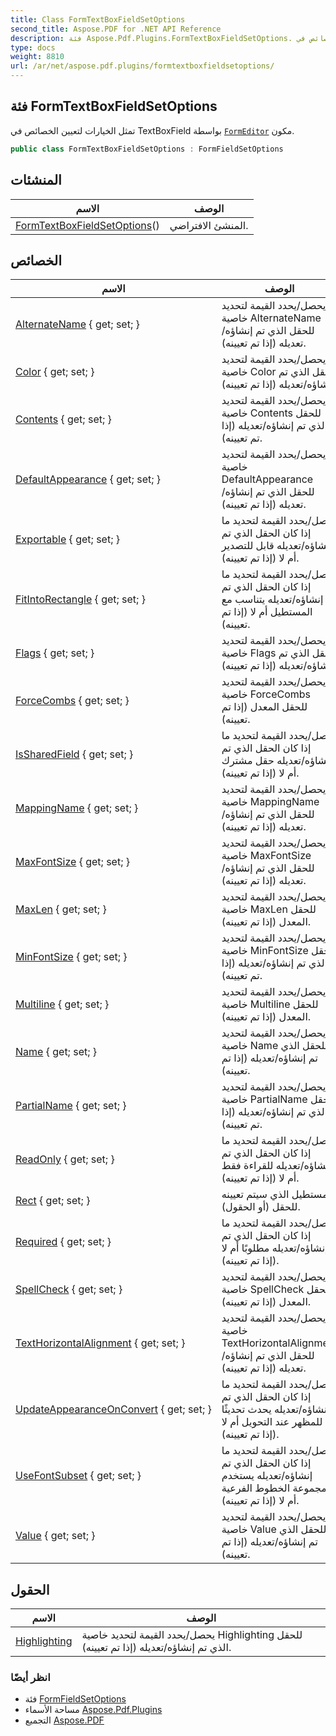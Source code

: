 ```yaml
---
title: Class FormTextBoxFieldSetOptions
second_title: Aspose.PDF for .NET API Reference
description: فئة Aspose.Pdf.Plugins.FormTextBoxFieldSetOptions. تمثل الخيارات لتعيين الخصائص في TextBoxField بواسطة مكون FormEditor
type: docs
weight: 8810
url: /ar/net/aspose.pdf.plugins/formtextboxfieldsetoptions/
---
```

## فئة FormTextBoxFieldSetOptions

تمثل الخيارات لتعيين الخصائص في TextBoxField بواسطة [`FormEditor`](../formeditor/) مكون.

```csharp
public class FormTextBoxFieldSetOptions : FormFieldSetOptions
```

## المنشئات

| الاسم | الوصف |
| --- | --- |
| [FormTextBoxFieldSetOptions](formtextboxfieldsetoptions/)() | المنشئ الافتراضي. |

## الخصائص

| الاسم | الوصف |
| --- | --- |
| [AlternateName](../../aspose.pdf.plugins/formfieldoptions/alternatename/) { get; set; } | يحصل/يحدد القيمة لتحديد خاصية AlternateName للحقل الذي تم إنشاؤه/تعديله (إذا تم تعيينه). |
| [Color](../../aspose.pdf.plugins/formfieldoptions/color/) { get; set; } | يحصل/يحدد القيمة لتحديد خاصية Color للحقل الذي تم إنشاؤه/تعديله (إذا تم تعيينه). |
| [Contents](../../aspose.pdf.plugins/formfieldoptions/contents/) { get; set; } | يحصل/يحدد القيمة لتحديد خاصية Contents للحقل الذي تم إنشاؤه/تعديله (إذا تم تعيينه). |
| [DefaultAppearance](../../aspose.pdf.plugins/formfieldoptions/defaultappearance/) { get; set; } | يحصل/يحدد القيمة لتحديد خاصية DefaultAppearance للحقل الذي تم إنشاؤه/تعديله (إذا تم تعيينه). |
| [Exportable](../../aspose.pdf.plugins/formfieldoptions/exportable/) { get; set; } | يحصل/يحدد القيمة لتحديد ما إذا كان الحقل الذي تم إنشاؤه/تعديله قابل للتصدير أم لا (إذا تم تعيينه). |
| [FitIntoRectangle](../../aspose.pdf.plugins/formfieldoptions/fitintorectangle/) { get; set; } | يحصل/يحدد القيمة لتحديد ما إذا كان الحقل الذي تم إنشاؤه/تعديله يتناسب مع المستطيل أم لا (إذا تم تعيينه). |
| [Flags](../../aspose.pdf.plugins/formfieldoptions/flags/) { get; set; } | يحصل/يحدد القيمة لتحديد خاصية Flags للحقل الذي تم إنشاؤه/تعديله (إذا تم تعيينه). |
| [ForceCombs](../../aspose.pdf.plugins/formtextboxfieldsetoptions/forcecombs/) { get; set; } | يحصل/يحدد القيمة لتحديد خاصية ForceCombs للحقل المعدل (إذا تم تعيينه). |
| [IsSharedField](../../aspose.pdf.plugins/formfieldoptions/issharedfield/) { get; set; } | يحصل/يحدد القيمة لتحديد ما إذا كان الحقل الذي تم إنشاؤه/تعديله حقل مشترك أم لا (إذا تم تعيينه). |
| [MappingName](../../aspose.pdf.plugins/formfieldoptions/mappingname/) { get; set; } | يحصل/يحدد القيمة لتحديد خاصية MappingName للحقل الذي تم إنشاؤه/تعديله (إذا تم تعيينه). |
| [MaxFontSize](../../aspose.pdf.plugins/formfieldoptions/maxfontsize/) { get; set; } | يحصل/يحدد القيمة لتحديد خاصية MaxFontSize للحقل الذي تم إنشاؤه/تعديله (إذا تم تعيينه). |
| [MaxLen](../../aspose.pdf.plugins/formtextboxfieldsetoptions/maxlen/) { get; set; } | يحصل/يحدد القيمة لتحديد خاصية MaxLen للحقل المعدل (إذا تم تعيينه). |
| [MinFontSize](../../aspose.pdf.plugins/formfieldoptions/minfontsize/) { get; set; } | يحصل/يحدد القيمة لتحديد خاصية MinFontSize للحقل الذي تم إنشاؤه/تعديله (إذا تم تعيينه). |
| [Multiline](../../aspose.pdf.plugins/formtextboxfieldsetoptions/multiline/) { get; set; } | يحصل/يحدد القيمة لتحديد خاصية Multiline للحقل المعدل (إذا تم تعيينه). |
| [Name](../../aspose.pdf.plugins/formfieldoptions/name/) { get; set; } | يحصل/يحدد القيمة لتحديد خاصية Name للحقل الذي تم إنشاؤه/تعديله (إذا تم تعيينه). |
| [PartialName](../../aspose.pdf.plugins/formfieldoptions/partialname/) { get; set; } | يحصل/يحدد القيمة لتحديد خاصية PartialName للحقل الذي تم إنشاؤه/تعديله (إذا تم تعيينه). |
| [ReadOnly](../../aspose.pdf.plugins/formfieldoptions/readonly/) { get; set; } | يحصل/يحدد القيمة لتحديد ما إذا كان الحقل الذي تم إنشاؤه/تعديله للقراءة فقط أم لا (إذا تم تعيينه). |
| [Rect](../../aspose.pdf.plugins/formfieldsetoptions/rect/) { get; set; } | المستطيل الذي سيتم تعيينه للحقل (أو الحقول). |
| [Required](../../aspose.pdf.plugins/formfieldoptions/required/) { get; set; } | يحصل/يحدد القيمة لتحديد ما إذا كان الحقل الذي تم إنشاؤه/تعديله مطلوبًا أم لا (إذا تم تعيينه). |
| [SpellCheck](../../aspose.pdf.plugins/formtextboxfieldsetoptions/spellcheck/) { get; set; } | يحصل/يحدد القيمة لتحديد خاصية SpellCheck للحقل المعدل (إذا تم تعيينه). |
| [TextHorizontalAlignment](../../aspose.pdf.plugins/formfieldoptions/texthorizontalalignment/) { get; set; } | يحصل/يحدد القيمة لتحديد خاصية TextHorizontalAlignment للحقل الذي تم إنشاؤه/تعديله (إذا تم تعيينه). |
| [UpdateAppearanceOnConvert](../../aspose.pdf.plugins/formfieldoptions/updateappearanceonconvert/) { get; set; } | يحصل/يحدد القيمة لتحديد ما إذا كان الحقل الذي تم إنشاؤه/تعديله يحدث تحديثًا للمظهر عند التحويل أم لا (إذا تم تعيينه). |
| [UseFontSubset](../../aspose.pdf.plugins/formfieldoptions/usefontsubset/) { get; set; } | يحصل/يحدد القيمة لتحديد ما إذا كان الحقل الذي تم إنشاؤه/تعديله يستخدم مجموعة الخطوط الفرعية أم لا (إذا تم تعيينه). |
| [Value](../../aspose.pdf.plugins/formfieldoptions/value/) { get; set; } | يحصل/يحدد القيمة لتحديد خاصية Value للحقل الذي تم إنشاؤه/تعديله (إذا تم تعيينه). |

## الحقول

| الاسم | الوصف |
| --- | --- |
| [Highlighting](../../aspose.pdf.plugins/formfieldoptions/highlighting/) | يحصل/يحدد القيمة لتحديد خاصية Highlighting للحقل الذي تم إنشاؤه/تعديله (إذا تم تعيينه). |

### انظر أيضًا

* فئة [FormFieldSetOptions](../formfieldsetoptions/)
* مساحة الأسماء [Aspose.Pdf.Plugins](../../aspose.pdf.plugins/)
* التجميع [Aspose.PDF](../../)